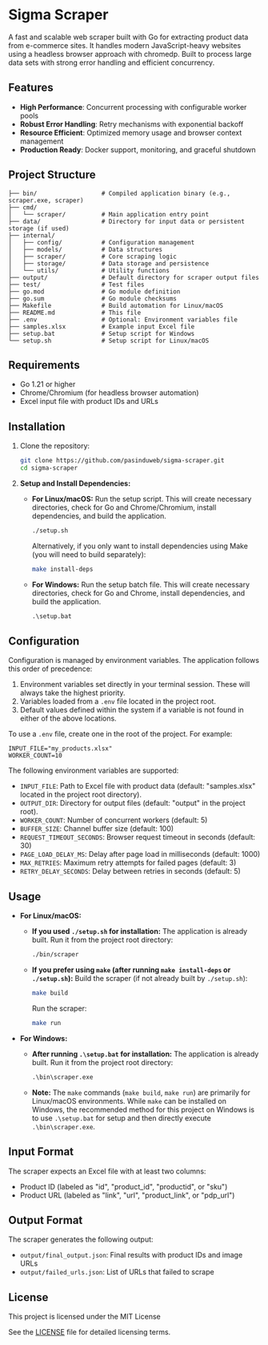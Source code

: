 # Sigma Scraper

A fast and scalable web scraper built with Go for extracting product data from e-commerce sites. It handles modern JavaScript-heavy websites using a headless browser approach with chromedp. Built to process large data sets with strong error handling and efficient concurrency.

## Features

-   **High Performance**: Concurrent processing with configurable worker pools
-   **Robust Error Handling**: Retry mechanisms with exponential backoff
-   **Resource Efficient**: Optimized memory usage and browser context management
-   **Production Ready**: Docker support, monitoring, and graceful shutdown

## Project Structure

```
├── bin/                  # Compiled application binary (e.g., scraper.exe, scraper)
├── cmd/
│   └── scraper/          # Main application entry point
├── data/                 # Directory for input data or persistent storage (if used)
├── internal/
│   ├── config/           # Configuration management
│   ├── models/           # Data structures
│   ├── scraper/          # Core scraping logic
│   ├── storage/          # Data storage and persistence
│   └── utils/            # Utility functions
├── output/               # Default directory for scraper output files
├── test/                 # Test files
├── go.mod                # Go module definition
├── go.sum                # Go module checksums
├── Makefile              # Build automation for Linux/macOS
├── README.md             # This file
├── .env                  # Optional: Environment variables file
├── samples.xlsx          # Example input Excel file
├── setup.bat             # Setup script for Windows
└── setup.sh              # Setup script for Linux/macOS
```

## Requirements

-   Go 1.21 or higher
-   Chrome/Chromium (for headless browser automation)
-   Excel input file with product IDs and URLs

## Installation

1.  Clone the repository:

    ```bash
    git clone https://github.com/pasinduweb/sigma-scraper.git
    cd sigma-scraper
    ```

2.  **Setup and Install Dependencies:**

    -   **For Linux/macOS:**
        Run the setup script. This will create necessary directories, check for Go and Chrome/Chromium, install dependencies, and build the application.

        ```bash
        ./setup.sh
        ```

        Alternatively, if you only want to install dependencies using Make (you will need to build separately):

        ```bash
        make install-deps
        ```

    -   **For Windows:**
        Run the setup batch file. This will create necessary directories, check for Go and Chrome, install dependencies, and build the application.
        ```cmd
        .\setup.bat
        ```

## Configuration

Configuration is managed by environment variables. The application follows this order of precedence:

1.  Environment variables set directly in your terminal session. These will always take the highest priority.
2.  Variables loaded from a `.env` file located in the project root.
3.  Default values defined within the system if a variable is not found in either of the above locations.

To use a `.env` file, create one in the root of the project. For example:

```env
INPUT_FILE="my_products.xlsx"
WORKER_COUNT=10
```

The following environment variables are supported:

-   `INPUT_FILE`: Path to Excel file with product data (default: "samples.xlsx" located in the project root directory).
-   `OUTPUT_DIR`: Directory for output files (default: "output" in the project root).
-   `WORKER_COUNT`: Number of concurrent workers (default: 5)
-   `BUFFER_SIZE`: Channel buffer size (default: 100)
-   `REQUEST_TIMEOUT_SECONDS`: Browser request timeout in seconds (default: 30)
-   `PAGE_LOAD_DELAY_MS`: Delay after page load in milliseconds (default: 1000)
-   `MAX_RETRIES`: Maximum retry attempts for failed pages (default: 3)
-   `RETRY_DELAY_SECONDS`: Delay between retries in seconds (default: 5)

## Usage

-   **For Linux/macOS:**

    -   **If you used `./setup.sh` for installation:**
        The application is already built. Run it from the project root directory:
        ```bash
        ./bin/scraper
        ```
    -   **If you prefer using `make` (after running `make install-deps` or `./setup.sh`):**
        Build the scraper (if not already built by `./setup.sh`):
        ```bash
        make build
        ```
        Run the scraper:
        ```bash
        make run
        ```

-   **For Windows:**

    -   **After running `.\setup.bat` for installation:**
        The application is already built. Run it from the project root directory:
        ```cmd
        .\bin\scraper.exe
        ```
    -   **Note:** The `make` commands (`make build`, `make run`) are primarily for Linux/macOS environments. While `make` can be installed on Windows, the recommended method for this project on Windows is to use `.\setup.bat` for setup and then directly execute `.\bin\scraper.exe`.

## Input Format

The scraper expects an Excel file with at least two columns:

-   Product ID (labeled as "id", "product_id", "productid", or "sku")
-   Product URL (labeled as "link", "url", "product_link", or "pdp_url")

## Output Format

The scraper generates the following output:

-   `output/final_output.json`: Final results with product IDs and image URLs
-   `output/failed_urls.json`: List of URLs that failed to scrape

## License

This project is licensed under the MIT License

See the [LICENSE](./LICENSE) file for detailed licensing terms.
